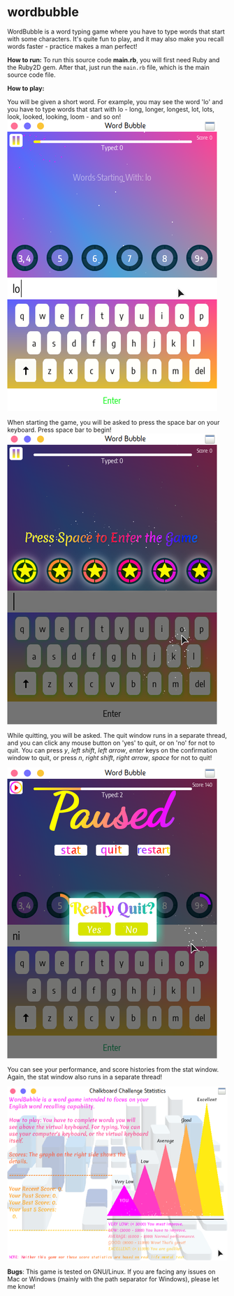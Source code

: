 # wordbubble

WordBubble is a word typing game where you have to type words that start with some characters.
It's quite fun to play, and it may also make you recall words faster - practice makes a man perfect!

**How to run:**
To run this source code **main.rb**, you will first need Ruby and the Ruby2D gem. After that, just run the `main.rb` file, which is the main source code file.

**How to play:**

You will be given a short word. For example, you may see the word 'lo' and you have to type words that start with lo - long, longer, longest, lot, lots, look, looked, looking, loom - and so on!
![WordBubble](https://github.com/Souravgoswami/wordbubble/blob/master/ScreenShots/d.png)

When starting the game, you will be asked to press the space bar on your keyboard. Press space bar to begin!
![Screenshots](https://github.com/Souravgoswami/wordbubble/blob/master/ScreenShots/a.png)


While quitting, you will be asked. The quit window runs in a separate thread, and you can click any mouse button on 'yes' to quit, or on 'no' for not to quit. You can press *y*, *left shift*, *left arrow*, *enter* keys on the confirmation window to quit, or press *n*, *right shift*, *right arrow*, *space* for not to quit!

![Screenshots](https://github.com/Souravgoswami/wordbubble/blob/master/ScreenShots/b.png)


You can see your performance, and score histories from the stat window. Again, the stat window also runs in a separate thread!

![Screenshots](https://github.com/Souravgoswami/wordbubble/blob/master/ScreenShots/c.png)

**Bugs**: This game is tested on GNU/Linux. If you are facing any issues on Mac or Windows (mainly with the path separator for Windows), please let me know!

